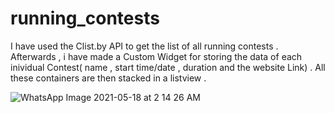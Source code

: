 # running_contests



I have used the Clist.by API to get the list of all running contests . Afterwards , i have made a Custom Widget for storing the data of each inividual Contest( name , start time/date , duration and the website Link) . All these containers are then stacked in a listview .


![WhatsApp Image 2021-05-18 at 2 14 26 AM](https://user-images.githubusercontent.com/54278744/118568276-1bd6bc80-b795-11eb-8d48-4827643f22c0.jpeg)
